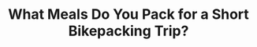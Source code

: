 ---
layout: community
category: community
title: "What Meals Do You Pack for a Short Bikepacking Trip?"
description: " What kind of food do you pack for a 3 to 7 day trip?  Huel. Best tasting dehydrated protein I’ve foundWhere are you going? What resupply options are available? mix your own granola or muesli with spices, sweetener of choice (I bring honey) and nuts or dried fruit for breakfasts, bagels or hearty bread with PB, fruit and nuts, trail mix"
isTopLevel: false
isSingleLevel: false
isArticle: false
datePublished: 2022-06-17 18:18:00 +0300
dateModified: 2022-06-17 18:18:00 +0300
published: false
---